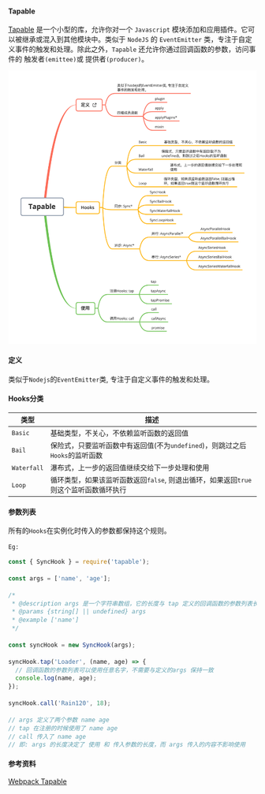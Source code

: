 #### Tapable

[Tapable](https://github.com/webpack/tapable) 是一个小型的库，允许你对一个 `Javascript` 模块添加和应用插件。它可以被继承或混入到其他模块中。类似于 `NodeJS` 的 `EventEmitter` 类，专注于自定义事件的触发和处理。除此之外，`Tapable` 还允许你通过回调函数的参数，访问事件的 触发者`(emittee)`或 提供者`(producer)`。

![tapable.png](./images/tapable.png)

#### 定义

类似于`Nodejs`的`EventEmitter`类, 专注于自定义事件的触发和处理。

#### Hooks分类

| 类型        | 描述                                                         |
| ----------- | ------------------------------------------------------------ |
| `Basic`     | 基础类型，不关心，不依赖监听函数的返回值                     |
| `Bail`      | 保险式，只要监听函数中有返回值(不为`undefined`)，则跳过之后`Hooks`的监听函数 |
| `Waterfall` | 瀑布式，上一步的返回值继续交给下一步处理和使用               |
| `Loop`      | 循环类型，如果该监听函数返回`false`, 则退出循环，如果返回`true`则这个监听函数循环执行 |

#### 参数列表

所有的`Hooks`在实例化时传入的参数都保持这个规则。

`Eg:`

```javascript
const { SyncHook } = require('tapable');

const args = ['name', 'age'];

/*
 * @description args 是一个字符串数组，它的长度与 tap 定义的回调函数的参数列表长度保持一致，与内容无关
 * @params {string[] || undefined} args
 * @example ['name']
 */

const syncHook = new SyncHook(args);

syncHook.tap('Loader', (name, age) => {
  // 回调函数的参数列表可以使用任意名字，不需要与定义的args 保持一致
  console.log(name, age);
});

syncHook.call('Rain120', 18);

// args 定义了两个参数 name age
// tap 在注册的时候使用了 name age
// call 传入了 name age
// 即: args 的长度决定了 使用 和 传入参数的长度，而 args 传入的内容不影响使用

```



#### 参考资料

[Webpack Tapable](https://webpack.js.org/api/plugins/#tapable)

